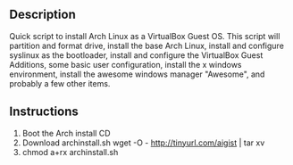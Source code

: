 ## Description ##
Quick script to install Arch Linux as a VirtualBox Guest OS. This script will partition and format drive, install the base Arch Linux, install and configure syslinux as the bootloader, install and configure the VirtualBox Guest Additions, some basic user configuration, install the x windows environment, install the awesome windows manager "Awesome", and probably a few other items.

## Instructions ##
1. Boot the Arch install CD
2. Download archinstall.sh
    wget -O - http://tinyurl.com/aigist | tar xv
3. chmod a+rx archinstall.sh